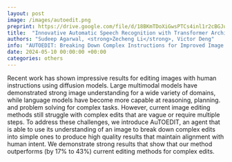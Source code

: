 ```yaml
---
layout: post
image: /images/autoedit.png
preprint: https://drive.google.com/file/d/18BKmTDoXiGwsPTCs4inl1r2cBGJuNAII/view?usp=sharing 
title:  "Innovative Automatic Speech Recognition with Transformer Architecture"
authors: "Sudeep Agarwal, <strong>Zecheng Li</strong>, Victor Deng"
info: "AUTOEDIT: Breaking Down Complex Instructions for Improved Image Editing Using Diffusion"
date: 2024-05-10 00:00:00 +00:00
categories: others
---
```

Recent work has shown impressive results for editing images with human instructions using diffusion models. Large multimodal models have demonstrated strong image understanding for a wide variety of domains, while language models have become more capable at reasoning, planning. and problem solving for complex tasks. However, current image editing methods still struggle with complex edits that are vague or require multiple steps. To address these challenges, we introduce AuTOEDIT, an agent that is able to use its understanding of an image to break down complex edits into simple ones to produce high quality results that maintain alignment with human intent. We demonstrate strong results that show that our method outperforms (by 17% to 43%) current editing methods for complex edits.

